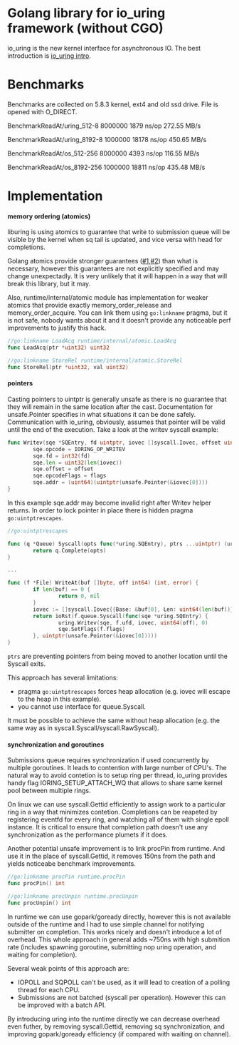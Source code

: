 Golang library for io_uring framework (without CGO)
===

io_uring is the new kernel interface for asynchronous IO. The best introduction is
[io_uring intro](https://kernel.dk/io_uring.pdf).

Benchmarks
===

Benchmarks are collected on 5.8.3 kernel, ext4 and old ssd drive. File is opened with O_DIRECT.

BenchmarkReadAt/uring_512-8              8000000              1879 ns/op         272.55 MB/s

BenchmarkReadAt/uring_8192-8             1000000             18178 ns/op         450.65 MB/s

BenchmarkReadAt/os_512-256               8000000              4393 ns/op         116.55 MB/s

BenchmarkReadAt/os_8192-256              1000000             18811 ns/op         435.48 MB/s

Implementation
===

#### memory ordering (atomics)

liburing is using atomics to guarantee that write to submission queue will be visible by the kernel when sq tail is updated, and vice versa with head for completions.

Golang atomics provide stronger guarantees ([#1](https://github.com/golang/go/issues/32428),[#2](https://github.com/golang/go/issues/35639)) than what is necessary, however this guarantees are not explicitly specified and may change unexpectadly. It is very unlikely that it will happen in a way that will break this library, but it may.

Also, runtime/internal/atomic module has implementation for weaker atomics that provide exactly memory_order_release and memory_order_acquire. You can link them using `go:linkname` pragma, but it is not safe, nobody wants about it and it doesn't provide any noticeable perf improvements to justify this hack.

```go
//go:linkname LoadAcq runtime/internal/atomic.LoadAcq
func LoadAcq(ptr *uint32) uint32

//go:linkname StoreRel runtime/internal/atomic.StoreRel
func StoreRel(ptr *uint32, val uint32)
```

#### pointers

Casting pointers to uintptr is generally unsafe as there is no guarantee that they will remain in the same location after the cast. Documentation for unsafe.Pointer specifies in what situations it can be done safely. Communication with io_uring, obviously, assumes that pointer will be valid until the end of the execution. Take a look at the writev syscall example:

```go
func Writev(sqe *SQEntry, fd uintptr, iovec []syscall.Iovec, offset uint64, flags uint32) {
        sqe.opcode = IORING_OP_WRITEV
        sqe.fd = int32(fd)
        sqe.len = uint32(len(iovec))
        sqe.offset = offset
        sqe.opcodeFlags = flags
        sqe.addr = (uint64)(uintptr(unsafe.Pointer(&iovec[0])))
}
```

In this example sqe.addr may become invalid right after Writev helper returns. In order to lock pointer in place there is hidden pragma `go:uintptrescapes`.

```go
//go:uintptrescapes

func (q *Queue) Syscall(opts func(*uring.SQEntry), ptrs ...uintptr) (uring.CQEntry, error) {
        return q.Complete(opts)
}

...

func (f *File) WriteAt(buf []byte, off int64) (int, error) {
        if len(buf) == 0 {
                return 0, nil
        }
        iovec := []syscall.Iovec{{Base: &buf[0], Len: uint64(len(buf))}}
        return ioRst(f.queue.Syscall(func(sqe *uring.SQEntry) {
                uring.Writev(sqe, f.ufd, iovec, uint64(off), 0)
                sqe.SetFlags(f.flags)
        }, uintptr(unsafe.Pointer(&iovec[0]))))
}
```

`ptrs` are preventing pointers from being moved to another location until the Syscall exits.

This approach has several limitations:

- pragma `go:uintptrescapes` forces heap allocation (e.g. iovec will escape to the heap in this example).
- you cannot use interface for queue.Syscall.

It must be possible to achieve the same without heap allocation (e.g. the same way as in syscall.Syscall/syscall.RawSyscall).

#### synchronization and goroutines

Submissions queue requires synchronization if used concurrently by multiple goroutines. It leads to contention with large number of CPU's. The natural way to avoid contetion is to setup ring per thread, io_uring provides handy flag IORING_SETUP_ATTACH_WQ that allows to share same kernel pool between multiple rings.

On linux we can use syscall.Gettid efficiently to assign work to a particular ring in a way that minimizes contetion. Completions can be reapeted by registering eventfd for every ring, and watching all of them with single epoll instance. It is critical to ensure that completion path doesn't use any synchronization as the performance plumets if it does.

Another potential unsafe improvement is to link procPin from runtime. And use it in the place of syscall.Gettid, it removes 150ns from the path and yields noticeabe benchmark improvements.

```go
//go:linkname procPin runtime.procPin
func procPin() int

//go:linkname procUnpin runtime.procUnpin
func procUnpin() int
```

In runtime we can use gopark/goready directly, however this is not available outside of the runtime and I had to use simple channel for notifying submitter on completion. This works nicely and doesn't introduce a lot of overhead. This whole approach in general adds ~750ns with high submition rate (includes spawning goroutine, submitting nop uring operation, and waiting for completion).

Several weak points of this approach are:

- IOPOLL and SQPOLL can't be used, as it will lead to creation of a polling thread for each CPU.
- Submissions are not batched (syscall per operation).
  However this can be improved with a batch API.

By introducing uring into the runtime directly we can decrease overhead even futher, by removing syscall.Gettid, removing sq synchronization, and improving gopark/goready efficiency (if compared with waiting on channel).